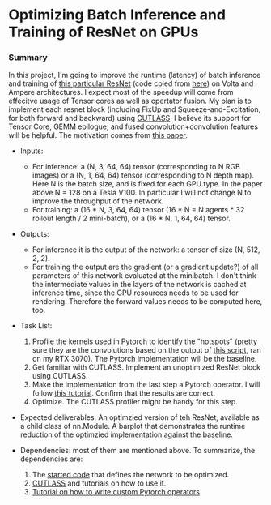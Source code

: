 # Optimizing Batch Inference and Training of ResNet on GPUs
### Summary 
In this project, I'm going to improve the runtime (latency) of batch inference and training of [this particular ResNet](https://github.com/RuilinLi/CS348K-Project/blob/2c17b63ea251ab943d4566e1b069c83e6c5330ae/resnet.py#L651) (code cpied from [here](https://github.com/shacklettbp/bps-nav/blob/master/bps_nav/rl/ddppo/policy/resnet.py)) on Volta and Ampere architectures. I expect most of the speedup will come from effecitve usage of Tensor cores as well as opertator fusion. My plan is to implement each resnet block (including FixUp and Squeeze-and-Excitation, for both forward and backward) using [CUTLASS](https://github.com/NVIDIA/cutlass). I believe its support for Tensor Core, GEMM epilogue, and fused convolution+convolution features will be helpful. The motivation comes from [this paper](https://arxiv.org/pdf/2103.07013.pdf).
- Inputs: 
  - For inference: a (N, 3, 64, 64) tensor (corresponding to N RGB images) or a (N, 1, 64, 64) tensor (corresponding to N depth map). Here N is the batch size, and is fixed for each GPU type. In the paper above N = 128 on a Tesla V100. In particular I will not change N to improve the throughput of the network.
  - For training: a (16 * N, 3, 64, 64) tensor (16 * N = N agents * 32 rollout length / 2 mini-batch), or a (16 * N, 1, 64, 64) tensor.
- Outputs:
  - For inference it is the output of the network: a tensor of size (N, 512, 2, 2).
  - For training the output are the gradient (or a gradient update?) of all parameters of this network evaluated at the minibatch. I don't think the intermediate values in the layers of the network is cached at inference time, since the GPU resources needs to be used for rendering. Therefore the forward values needs to be computed here, too.
- Task List:
  1. Profile the kernels used in Pytorch to identify the "hotspots" (pretty sure they are the convolutions based on the output of [this script](https://github.com/RuilinLi/CS348K-Project/blob/main/basic_profile.py), ran on my RTX 3070). The Pytorch implementation will be the baseline.
  2. Get familiar with CUTLASS. Implement an unoptimized ResNet block using CUTLASS.
  3. Make the implementation from the last step a Pytorch operator. I will follow [this tutorial](https://pytorch.org/tutorials/advanced/cpp_extension.html). Confirm that the results are correct.
  4. Optimize. The CUTLASS profiler might be handy for this step.
  
- Expected deliverables. An optimzied version of teh ResNet, available as a child class of nn.Module. A barplot that demonstrates the runtime reduction of the optimzied implementation against the baseline.

- Dependencies: most of them are mentioned above. To summarize, the dependencies are:
  1. The [started code](https://github.com/RuilinLi/CS348K-Project/blob/main/resnet.py) that defines the network to be optimized.
  2. [CUTLASS](https://github.com/NVIDIA/cutlass) and tutorials on how to use it.
  3. [Tutorial on how to write custom Pytorch operators](https://pytorch.org/tutorials/advanced/cpp_extension.html)
